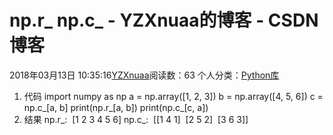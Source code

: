 # np.r_ np.c_ - YZXnuaa的博客 - CSDN博客
2018年03月13日 10:35:16[YZXnuaa](https://me.csdn.net/YZXnuaa)阅读数：63
个人分类：[Python库](https://blog.csdn.net/YZXnuaa/article/category/7389269)
1. 代码
import numpy as np
a = np.array([1, 2, 3])
b = np.array([4, 5, 6])
c = np.c_[a, b]
print(np.r_[a, b])
print(np.c_[c, a])
2. 结果
np.r_: 
 [1 2 3 4 5 6]
np.c_:
 [[1 4 1]
 [2 5 2]
 [3 6 3]]
